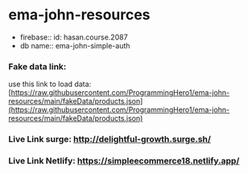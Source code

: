 # ema-john-resources

- firebase:: id: hasan.course.2087
- db name:: ema-john-simple-auth

### Fake data link: 
use this link to load data: 
[https://raw.githubusercontent.com/ProgrammingHero1/ema-john-resources/main/fakeData/products.json](https://raw.githubusercontent.com/ProgrammingHero1/ema-john-resources/main/fakeData/products.json)


### Live Link surge: http://delightful-growth.surge.sh/
### Live Link Netlify: https://simpleecommerce18.netlify.app/